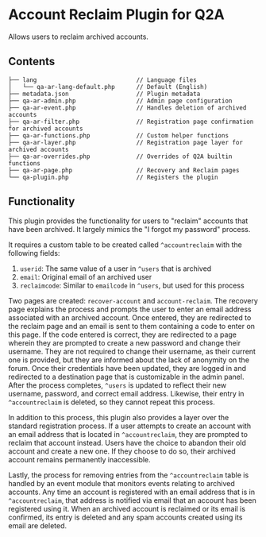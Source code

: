 # Account Reclaim Plugin for Q2A

Allows users to reclaim archived accounts.

## Contents

```
├── lang                            // Language files
│   └── qa-ar-lang-default.php      // Default (English)
├── metadata.json                   // Plugin metadata
├── qa-ar-admin.php                 // Admin page configuration
├── qa-ar-event.php                 // Handles deletion of archived accounts
├── qa-ar-filter.php                // Registration page confirmation for archived accounts
├── qa-ar-functions.php             // Custom helper functions
├── qa-ar-layer.php                 // Registration page layer for archived accounts
├── qa-ar-overrides.php             // Overrides of Q2A builtin functions
├── qa-ar-page.php                  // Recovery and Reclaim pages
└── qa-plugin.php                   // Registers the plugin
```

## Functionality

This plugin provides the functionality for users to "reclaim" accounts that have been archived.
It largely mimics the "I forgot my password" process.

It requires a custom table to be created called `^accountreclaim` with the following fields:

1. `userid`: The same value of a user in `^users` that is archived
1. `email`: Original email of an archived user
1. `reclaimcode`: Similar to `emailcode` in `^users`, but used for this process

Two pages are created: `recover-account` and `account-reclaim`.
The recovery page explains the process and prompts the user to enter an email address associated with an archived account.
Once entered, they are redirected to the reclaim page and an email is sent to them containing a code to enter on this page.
If the code entered is correct, they are redirected to a page wherein they are prompted to create a new password and change their username.
They are not required to change their username, as their current one is provided, but they are informed about the lack of anonymity on the forum.
Once their credentials have been updated, they are logged in and redirected to a destination page that is customizable in the admin panel.
After the process completes, `^users` is updated to reflect their new username, password, and correct email address.
Likewise, their entry in `^accountreclaim` is deleted, so they cannot repeat this process.

In addition to this process, this plugin also provides a layer over the standard registration process.
If a user attempts to create an account with an email address that is located in `^accountreclaim`, they are prompted to reclaim that account instead.
Users have the choice to abandon their old account and create a new one.
If they choose to do so, their archived account remains permanently inaccessible.

Lastly, the process for removing entries from the `^accountreclaim` table is handled by an event module that monitors events relating to archived accounts.
Any time an account is registered with an email address that is in `^accountreclaim`, that address is notified via email that an account has been registered using it.
When an archived account is reclaimed or its email is confirmed, its entry is deleted and any spam accounts created using its email are deleted.